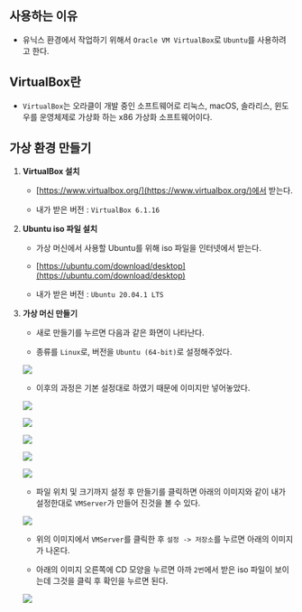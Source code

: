 ## 사용하는 이유

- 유닉스 환경에서 작업하기 위해서 `Oracle VM VirtualBox`로 `Ubuntu`를 사용하려고 한다.

## VirtualBox란

- `VirtualBox`는 오라클이 개발 중인 소프트웨어로 리눅스, macOS, 솔라리스, 윈도우를 운영체제로 가상화 하는 x86 가상화 소프트웨어이다.

## 가상 환경 만들기

1. **VirtualBox 설치**

    - [https://www.virtualbox.org/](https://www.virtualbox.org/)에서 받는다.

	- 내가 받은 버전 : `VirtualBox 6.1.16`

2. **Ubuntu iso 파일 설치**

    - 가상 머신에서 사용할 Ubuntu를 위해 iso 파일을 인터넷에서 받는다.

    - [https://ubuntu.com/download/desktop](https://ubuntu.com/download/desktop)

	- 내가 받은 버전 : `Ubuntu 20.04.1 LTS`

3. **가상 머신 만들기**

    - 새로 만들기를 누르면 다음과 같은 화면이 나타난다.

	- 종류를 `Linux`로, 버전을 `Ubuntu (64-bit)`로 설정해주었다.
    
	<kbd><img align="center" src="img/1.png"></kbd>

	- 이후의 과정은 기본 설정대로 하였기 때문에 이미지만 넣어놓았다.

	<kbd><img src="img/2.png"></kbd>

	<kbd><img src="img/3.png"></kbd>

	<kbd><img src="img/4.png"></kbd>

	<kbd><img src="img/5.png"></kbd>

	<kbd><img src="img/6.png"></kbd>

	- 파일 위치 및 크기까지 설정 후 만들기를 클릭하면 아래의 이미지와 같이 내가 설정한대로 `VMServer`가 만들어 진것을 볼 수 있다.

	<kbd><img src="img/7.png"></kbd>

	- 위의 이미지에서 `VMServer`를 클릭한 후 `설정 -> 저장소`를 누르면 아래의 이미지가 나온다.

	- 아래의 이미지 오른쪽에 CD 모양을 누르면 아까 `2번`에서 받은 iso 파일이 보이는데 그것을 클릭 후 확인을 누르면 된다.

	<kbd><img src="img/8.png"></kbd>